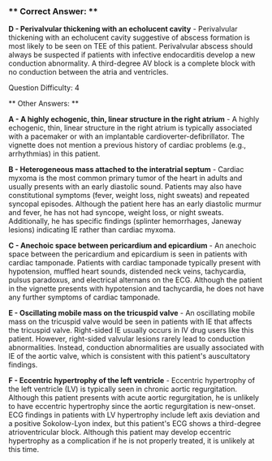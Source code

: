 ### ** Correct Answer: **

**D - Perivalvular thickening with an echolucent cavity** - Perivalvular thickening with an echolucent cavity suggestive of abscess formation is most likely to be seen on TEE of this patient. Perivalvular abscess should always be suspected if patients with infective endocarditis develop a new conduction abnormality. A third-degree AV block is a complete block with no conduction between the atria and ventricles.

Question Difficulty: 4

** Other Answers: **

**A - A highly echogenic, thin, linear structure in the right atrium** - A highly echogenic, thin, linear structure in the right atrium is typically associated with a pacemaker or with an implantable cardioverter-defibrillator. The vignette does not mention a previous history of cardiac problems (e.g., arrhythmias) in this patient.

**B - Heterogeneous mass attached to the interatrial septum** - Cardiac myxoma is the most common primary tumor of the heart in adults and usually presents with an early diastolic sound. Patients may also have constitutional symptoms (fever, weight loss, night sweats) and repeated syncopal episodes. Although the patient here has an early diastolic murmur and fever, he has not had syncope, weight loss, or night sweats. Additionally, he has specific findings (splinter hemorrhages, Janeway lesions) indicating IE rather than cardiac myxoma.

**C - Anechoic space between pericardium and epicardium** - An anechoic space between the pericardium and epicardium is seen in patients with cardiac tamponade. Patients with cardiac tamponade typically present with hypotension, muffled heart sounds, distended neck veins, tachycardia, pulsus paradoxus, and electrical alternans on the ECG. Although the patient in the vignette presents with hypotension and tachycardia, he does not have any further symptoms of cardiac tamponade.

**E - Oscillating mobile mass on the tricuspid valve** - An oscillating mobile mass on the tricuspid valve would be seen in patients with IE that affects the tricuspid valve. Right-sided IE usually occurs in IV drug users like this patient. However, right-sided valvular lesions rarely lead to conduction abnormalities. Instead, conduction abnormalities are usually associated with IE of the aortic valve, which is consistent with this patient's auscultatory findings.

**F - Eccentric hypertrophy of the left ventricle** - Eccentric hypertrophy of the left ventricle (LV) is typically seen in chronic aortic regurgitation. Although this patient presents with acute aortic regurgitation, he is unlikely to have eccentric hypertrophy since the aortic regurgitation is new-onset. ECG findings in patients with LV hypertrophy include left axis deviation and a positive Sokolow-Lyon index, but this patient's ECG shows a third-degree atrioventricular block. Although this patient may develop eccentric hypertrophy as a complication if he is not properly treated, it is unlikely at this time.

